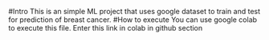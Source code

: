 #Intro
This is an simple ML project that uses google dataset to train and test for prediction of breast cancer.
#How to execute
You can use google colab to execute this file. Enter this link in colab in github section
